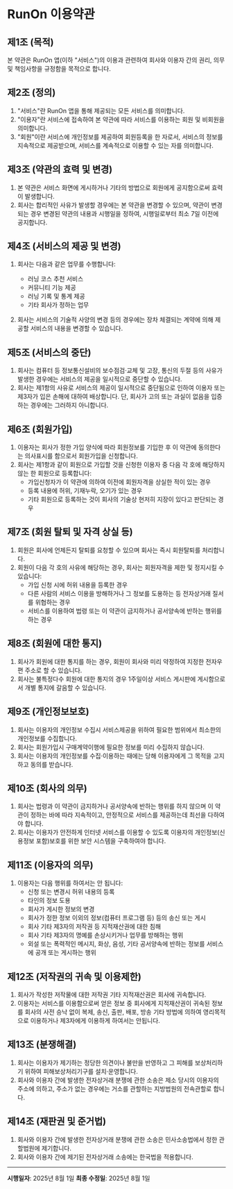 # RunOn 이용약관

## 제1조 (목적)

본 약관은 RunOn 앱(이하 "서비스")의 이용과 관련하여 회사와 이용자 간의 권리, 의무 및 책임사항을 규정함을 목적으로 합니다.

## 제2조 (정의)

1. "서비스"란 RunOn 앱을 통해 제공되는 모든 서비스를 의미합니다.
2. "이용자"란 서비스에 접속하여 본 약관에 따라 서비스를 이용하는 회원 및 비회원을 의미합니다.
3. "회원"이란 서비스에 개인정보를 제공하여 회원등록을 한 자로서, 서비스의 정보를 지속적으로 제공받으며, 서비스를 계속적으로 이용할 수 있는 자를 의미합니다.

## 제3조 (약관의 효력 및 변경)

1. 본 약관은 서비스 화면에 게시하거나 기타의 방법으로 회원에게 공지함으로써 효력이 발생합니다.
2. 회사는 합리적인 사유가 발생할 경우에는 본 약관을 변경할 수 있으며, 약관이 변경되는 경우 변경된 약관의 내용과 시행일을 정하여, 시행일로부터 최소 7일 이전에 공지합니다.

## 제4조 (서비스의 제공 및 변경)

1. 회사는 다음과 같은 업무를 수행합니다:
   - 러닝 코스 추천 서비스
   - 커뮤니티 기능 제공
   - 러닝 기록 및 통계 제공
   - 기타 회사가 정하는 업무

2. 회사는 서비스의 기술적 사양의 변경 등의 경우에는 장차 체결되는 계약에 의해 제공할 서비스의 내용을 변경할 수 있습니다.

## 제5조 (서비스의 중단)

1. 회사는 컴퓨터 등 정보통신설비의 보수점검·교체 및 고장, 통신의 두절 등의 사유가 발생한 경우에는 서비스의 제공을 일시적으로 중단할 수 있습니다.
2. 회사는 제1항의 사유로 서비스의 제공이 일시적으로 중단됨으로 인하여 이용자 또는 제3자가 입은 손해에 대하여 배상합니다. 단, 회사가 고의 또는 과실이 없음을 입증하는 경우에는 그러하지 아니합니다.

## 제6조 (회원가입)

1. 이용자는 회사가 정한 가입 양식에 따라 회원정보를 기입한 후 이 약관에 동의한다는 의사표시를 함으로서 회원가입을 신청합니다.
2. 회사는 제1항과 같이 회원으로 가입할 것을 신청한 이용자 중 다음 각 호에 해당하지 않는 한 회원으로 등록합니다:
   - 가입신청자가 이 약관에 의하여 이전에 회원자격을 상실한 적이 있는 경우
   - 등록 내용에 허위, 기재누락, 오기가 있는 경우
   - 기타 회원으로 등록하는 것이 회사의 기술상 현저히 지장이 있다고 판단되는 경우

## 제7조 (회원 탈퇴 및 자격 상실 등)

1. 회원은 회사에 언제든지 탈퇴를 요청할 수 있으며 회사는 즉시 회원탈퇴를 처리합니다.
2. 회원이 다음 각 호의 사유에 해당하는 경우, 회사는 회원자격을 제한 및 정지시킬 수 있습니다:
   - 가입 신청 시에 허위 내용을 등록한 경우
   - 다른 사람의 서비스 이용을 방해하거나 그 정보를 도용하는 등 전자상거래 질서를 위협하는 경우
   - 서비스를 이용하여 법령 또는 이 약관이 금지하거나 공서양속에 반하는 행위를 하는 경우

## 제8조 (회원에 대한 통지)

1. 회사가 회원에 대한 통지를 하는 경우, 회원이 회사와 미리 약정하여 지정한 전자우편 주소로 할 수 있습니다.
2. 회사는 불특정다수 회원에 대한 통지의 경우 1주일이상 서비스 게시판에 게시함으로서 개별 통지에 갈음할 수 있습니다.

## 제9조 (개인정보보호)

1. 회사는 이용자의 개인정보 수집시 서비스제공을 위하여 필요한 범위에서 최소한의 개인정보를 수집합니다.
2. 회사는 회원가입시 구매계약이행에 필요한 정보를 미리 수집하지 않습니다.
3. 회사는 이용자의 개인정보를 수집·이용하는 때에는 당해 이용자에게 그 목적을 고지하고 동의를 받습니다.

## 제10조 (회사의 의무)

1. 회사는 법령과 이 약관이 금지하거나 공서양속에 반하는 행위를 하지 않으며 이 약관이 정하는 바에 따라 지속적이고, 안정적으로 서비스를 제공하는데 최선을 다하여야 합니다.
2. 회사는 이용자가 안전하게 인터넷 서비스를 이용할 수 있도록 이용자의 개인정보(신용정보 포함)보호를 위한 보안 시스템을 구축하여야 합니다.

## 제11조 (이용자의 의무)

1. 이용자는 다음 행위를 하여서는 안 됩니다:
   - 신청 또는 변경시 허위 내용의 등록
   - 타인의 정보 도용
   - 회사가 게시한 정보의 변경
   - 회사가 정한 정보 이외의 정보(컴퓨터 프로그램 등) 등의 송신 또는 게시
   - 회사 기타 제3자의 저작권 등 지적재산권에 대한 침해
   - 회사 기타 제3자의 명예를 손상시키거나 업무를 방해하는 행위
   - 외설 또는 폭력적인 메시지, 화상, 음성, 기타 공서양속에 반하는 정보를 서비스에 공개 또는 게시하는 행위

## 제12조 (저작권의 귀속 및 이용제한)

1. 회사가 작성한 저작물에 대한 저작권 기타 지적재산권은 회사에 귀속합니다.
2. 이용자는 서비스를 이용함으로써 얻은 정보 중 회사에게 지적재산권이 귀속된 정보를 회사의 사전 승낙 없이 복제, 송신, 출판, 배포, 방송 기타 방법에 의하여 영리목적으로 이용하거나 제3자에게 이용하게 하여서는 안됩니다.

## 제13조 (분쟁해결)

1. 회사는 이용자가 제기하는 정당한 의견이나 불만을 반영하고 그 피해를 보상처리하기 위하여 피해보상처리기구를 설치·운영합니다.
2. 회사와 이용자 간에 발생한 전자상거래 분쟁에 관한 소송은 제소 당시의 이용자의 주소에 의하고, 주소가 없는 경우에는 거소를 관할하는 지방법원의 전속관할로 합니다.

## 제14조 (재판권 및 준거법)

1. 회사와 이용자 간에 발생한 전자상거래 분쟁에 관한 소송은 민사소송법에서 정한 관할법원에 제기합니다.
2. 회사와 이용자 간에 제기된 전자상거래 소송에는 한국법을 적용합니다.

---

**시행일자**: 2025년 8월 1일
**최종 수정일**: 2025년 8월 1일
